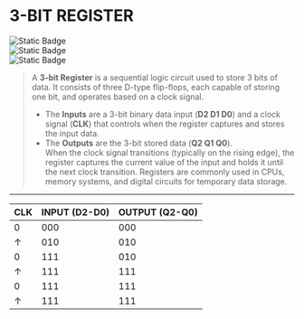 # 3-BIT REGISTER  
![Static Badge](https://img.shields.io/badge/INPUT-8_BITS-green)  
![Static Badge](https://img.shields.io/badge/OUTPUT-8_BITS-green)  
![Static Badge](https://img.shields.io/badge/CLOCK-1_BIT-blue)  

> A **3-bit Register** is a sequential logic circuit used to store 3 bits of data. It consists of three D-type flip-flops, each capable of storing one bit, and operates based on a clock signal.  
> - The **Inputs** are a 3-bit binary data input (**D2 D1 D0**) and a clock signal (**CLK**) that controls when the register captures and stores the input data.  
> - The **Outputs** are the 3-bit stored data (**Q2 Q1 Q0**).  
> When the clock signal transitions (typically on the rising edge), the register captures the current value of the input and holds it until the next clock transition. Registers are commonly used in CPUs, memory systems, and digital circuits for temporary data storage.

---
<div align="center">

| **CLK** | **INPUT (D2-D0)** | **OUTPUT (Q2-Q0)** |
|---------|-------------------|--------------------|
| 0       | 000               | 000                |
| ↑       | 010               | 010                |
| 0       | 111               | 010                |
| ↑       | 111               | 111                |
| 0       | 111               | 111                |
| ↑       | 111               | 111                |

</div>
